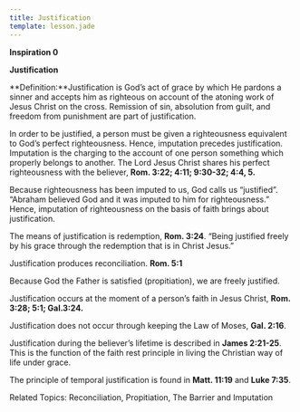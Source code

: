 ```yaml
---
title: Justification
template: lesson.jade
---
```



**Inspiration 0**

**Justification**

**Definition:**Justification is God’s act of grace by which He pardons a
sinner and accepts him as righteous on account of the atoning work of
Jesus Christ on the cross. Remission of sin, absolution from guilt, and
freedom from punishment are part of justification.

In order to be justified, a person must be given a righteousness
equivalent to God’s perfect righteousness. Hence, imputation precedes
justification. Imputation is the charging to the account of one person
something which properly belongs to another. The Lord Jesus Christ
shares his perfect righteousness with the believer, **Rom. 3:22; 4:11;
9:30-32; 4:4, 5.**

Because righteousness has been imputed to us, God calls us “justified”.
“Abraham believed God and it was imputed to him for righteousness.”
Hence, imputation of righteousness on the basis of faith brings about
justification.

The means of justification is redemption, **Rom. 3:24**. “Being
justified freely by his grace through the redemption that is in Christ
Jesus.”

Justification produces reconciliation. **Rom. 5:1**

Because God the Father is satisfied (propitiation), we are freely
justified.

Justification occurs at the moment of a person’s faith in Jesus Christ,
**Rom. 3:28; 5:1; Gal.3:24.**

Justification does not occur through keeping the Law of Moses, **Gal.
2:16**.

Justification during the believer’s lifetime is described in **James
2:21-25**. This is the function of the faith rest principle in living
the Christian way of life under grace.

The principle of temporal justification is found in **Matt. 11:19** and
**Luke 7:35**.

Related Topics: Reconciliation, Propitiation, The Barrier and Imputation

